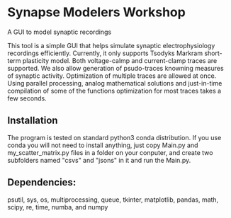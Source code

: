 # Synapse Modelers Workshop
A GUI to model synaptic recordings

This tool is a simple GUI that helps simulate synaptic electrophysiology recordings efficiently. Currently, it only supports Tsodyks Markram short-term plasticity model. Both voltage-calmp and current-clamp traces are supported. We also allow generation of psudo-traces knowning measures of synaptic activity. Optimization of multiple traces are allowed at once. Using parallel processing, analog mathematical solutions and just-in-time compilation of some of the functions optimization for most traces takes a few seconds.



## Installation
The program is tested on standard python3 conda distribution. If you use conda you will not need to install anything, just copy Main.py and my_scatter_matrix.py files in a folder on your conputer, and create two subfolders named "csvs" and "jsons" in it and run the Main.py.

## Dependencies:
psutil, sys, os, multiprocessing, queue, tkinter, matplotlib, pandas, math, scipy, re, time, numba, and numpy

